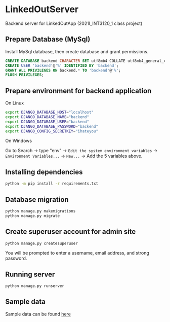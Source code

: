 # LinkedOutServer

Backend server for LinkedOutApp (2021I_INT3120_1 class project)

## Prepare Database (MySql)

Install MySql database, then create database and grant permissions.

```sql
CREATE DATABASE backend CHARACTER SET utf8mb4 COLLATE utf8mb4_general_ci;
CREATE USER 'backend'@'%' IDENTIFIED BY 'backend';
GRANT ALL PRIVILEGES ON backend.* TO 'backend'@'%';
FLUSH PRIVILEGES;
```

## Prepare environment for backend application

On Linux

```bash
export DJANGO_DATABASE_HOST="localhost"
export DJANGO_DATABASE_NAME="backend"
export DJANGO_DATABASE_USER="backend"
export DJANGO_DATABASE_PASSWORD="backend"
export DJANGO_CONFIG_SECRETKEY="ihateyou"
```

On Windows

Go to Search -> type "env" -> `Edit the system environment variables` -> `Environment Variables...` -> `New...` -> Add the 5 variables above.

## Installing dependencies

```bash
python -m pip install -r requirements.txt
```

## Database migration

```bash
python manage.py makemigrations
python manage.py migrate
```

## Create superuser account for admin site

```bash
python manage.py createsuperuser
```

You will be prompted to enter a username, email address, and strong password.


## Running server

```bash
python manage.py runserver
```


## Sample data
Sample data can be found [here](https://drive.google.com/file/d/1fn08rJJTranGAVpBvo4zDyMEdU4csL1_/view?usp=sharing)
